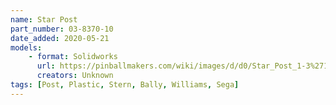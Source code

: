 ```yaml
---
name: Star Post
part_number: 03-8370-10
date_added: 2020-05-21
models: 
    - format: Solidworks
      url: https://pinballmakers.com/wiki/images/d/d0/Star_Post_1-3%2716_-03-8370-10.SLDPRT
      creators: Unknown
tags: [Post, Plastic, Stern, Bally, Williams, Sega]
---
```

